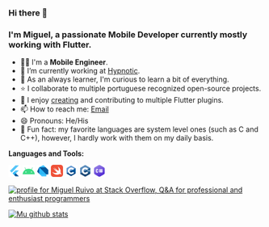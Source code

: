 ### Hi there 👋

### I'm Miguel, a passionate Mobile Developer currently mostly working with Flutter.

- 👨‍💻  I'm a **Mobile Engineer**.
- 🔭  I’m currently working at [Hypnotic](https://hypnotic.pt/).
- 📖  As an always learner, I'm curious to learn a bit of everything.
- ⭐️  I collaborate to multiple portuguese recognized open-source projects.
- 💙  I enjoy [creating](https://pub.dev/publishers/miguelruivo.com/packages) and contributing to multiple Flutter plugins.
- 📫  How to reach me: [Email](mailto:git@miguelruivo.com)
- 😄  Pronouns: He/His
- 🤫  Fun fact: my favorite languages are system level ones (such as C and C++), however, I hardly work with them on my daily basis.

**Languages and Tools:**  

<code><img height="24" src="https://raw.githubusercontent.com/github/explore/80688e429a7d4ef2fca1e82350fe8e3517d3494d/topics/flutter/flutter.png"></code>
<code><img height="24" src="https://raw.githubusercontent.com/github/explore/80688e429a7d4ef2fca1e82350fe8e3517d3494d/topics/android/android.png"></code>
<code><img height="24" src="https://raw.githubusercontent.com/github/explore/80688e429a7d4ef2fca1e82350fe8e3517d3494d/topics/dart/dart.png"></code>
<code><img height="24" src="https://raw.githubusercontent.com/github/explore/80688e429a7d4ef2fca1e82350fe8e3517d3494d/topics/swift/swift.png"></code>
<code><img height="24" src="https://raw.githubusercontent.com/github/explore/80688e429a7d4ef2fca1e82350fe8e3517d3494d/topics/c/c.png"></code>
<code><img height="24" src="https://raw.githubusercontent.com/github/explore/80688e429a7d4ef2fca1e82350fe8e3517d3494d/topics/cpp/cpp.png"></code>
<code><img height="24" src="https://raw.githubusercontent.com/github/explore/80688e429a7d4ef2fca1e82350fe8e3517d3494d/topics/csharp/csharp.png"></code>

<a href="https://stackoverflow.com/users/6919963/miguel-ruivo"><img src="https://stackoverflow.com/users/flair/6919963.png?theme=dark" width="208" height="58" alt="profile for Miguel Ruivo at Stack Overflow, Q&amp;A for professional and enthusiast programmers" title="profile for Miguel Ruivo at Stack Overflow, Q&amp;A for professional and enthusiast programmers"></a>


[![Mu github stats](https://github-readme-stats.vercel.app/api?username=miguelpruivo&count_private=true&theme=buefy&show_icons=true)](https://github.com/miguelpruivo)
